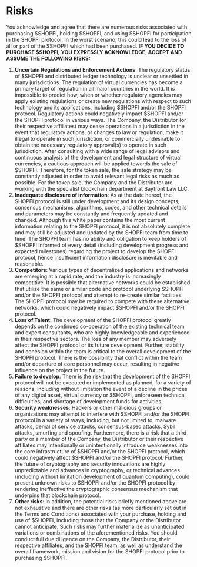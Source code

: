 # Risks

You acknowledge and agree that there are numerous risks associated with purchasing $SHOPFI, holding $SHOPFI, and using $SHOPFI for participation in the SHOPFI protocol. In the worst scenario, this could lead to the loss of all or part of the $SHOPFI which had been purchased. **IF YOU DECIDE TO PURCHASE $SHOPFI, YOU EXPRESSLY ACKNOWLEDGE, ACCEPT AND ASSUME THE FOLLOWING RISKS:**&#x20;

1. **Uncertain Regulations and Enforcement Actions**: The regulatory status of $SHOPFI and distributed ledger technology is unclear or unsettled in many jurisdictions. The regulation of virtual currencies has become a primary target of regulation in all major countries in the world. It is impossible to predict how, when or whether regulatory agencies may apply existing regulations or create new regulations with respect to such technology and its applications, including $SHOPFI and/or the SHOPFI protocol. Regulatory actions could negatively impact $SHOPFI and/or the SHOPFI protocol in various ways. The Company, the Distributor (or their respective affiliates) may cease operations in a jurisdiction in the event that regulatory actions, or changes to law or regulation, make it illegal to operate in such jurisdiction, or commercially undesirable to obtain the necessary regulatory approval(s) to operate in such jurisdiction. After consulting with a wide range of legal advisors and continuous analysis of the development and legal structure of virtual currencies, a cautious approach will be applied towards the sale of $SHOPFI. Therefore, for the token sale, the sale strategy may be constantly adjusted in order to avoid relevant legal risks as much as possible. For the token sale, the Company and the Distributor are working with the specialist blockchain department at Bayfront Law LLC.&#x20;
2. **Inadequate disclosure of information**: As at the date hereof, the SHOPFI protocol is still under development and its design concepts, consensus mechanisms, algorithms, codes, and other technical details and parameters may be constantly and frequently updated and changed. Although this white paper contains the most current information relating to the SHOPFI protocol, it is not absolutely complete and may still be adjusted and updated by the SHOPFI team from time to time. The SHOPFI team has no ability and obligation to keep holders of $SHOPFI informed of every detail (including development progress and expected milestones) regarding the project to develop the SHOPFI protocol, hence insufficient information disclosure is inevitable and reasonable.&#x20;
3. **Competitors**: Various types of decentralized applications and networks are emerging at a rapid rate, and the industry is increasingly competitive. It is possible that alternative networks could be established that utilize the same or similar code and protocol underlying $SHOPFI and/or the SHOPFI protocol and attempt to re-create similar facilities. The SHOPFI protocol may be required to compete with these alternative networks, which could negatively impact $SHOPFI and/or the SHOPFI protocol.&#x20;
4. **Loss of Talent**: The development of the SHOPFI protocol greatly depends on the continued co-operation of the existing technical team and expert consultants, who are highly knowledgeable and experienced in their respective sectors. The loss of any member may adversely affect the SHOPFI protocol or its future development. Further, stability and cohesion within the team is critical to the overall development of the SHOPFI protocol. There is the possibility that conflict within the team and/or departure of core personnel may occur, resulting in negative influence on the project in the future.&#x20;
5. **Failure to develop**: There is the risk that the development of the SHOPFI protocol will not be executed or implemented as planned, for a variety of reasons, including without limitation the event of a decline in the prices of any digital asset, virtual currency or $SHOPFI, unforeseen technical difficulties, and shortage of development funds for activities.&#x20;
6. **Security weaknesses**: Hackers or other malicious groups or organizations may attempt to interfere with $SHOPFI and/or the SHOPFI protocol in a variety of ways, including, but not limited to, malware attacks, denial of service attacks, consensus-based attacks, Sybil attacks, smurfing and spoofing. Furthermore, there is a risk that a third party or a member of the Company, the Distributor or their respective affiliates may intentionally or unintentionally introduce weaknesses into the core infrastructure of $SHOPFI and/or the SHOPFI protocol, which could negatively affect $SHOPFI and/or the SHOPFI protocol. Further, the future of cryptography and security innovations are highly unpredictable and advances in cryptography, or technical advances (including without limitation development of quantum computing), could present unknown risks to $SHOPFI and/or the SHOPFI protocol by rendering ineffective the cryptographic consensus mechanism that underpins that blockchain protocol.&#x20;
7. **Other risks**: In addition, the potential risks briefly mentioned above are not exhaustive and there are other risks (as more particularly set out in the Terms and Conditions) associated with your purchase, holding and use of $SHOPFI, including those that the Company or the Distributor cannot anticipate. Such risks may further materialize as unanticipated variations or combinations of the aforementioned risks. You should conduct full due diligence on the Company, the Distributor, their respective affiliates, and the SHOPFI team, as well as understand the overall framework, mission and vision for the SHOPFI protocol prior to purchasing $SHOPFI.
